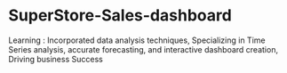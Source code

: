 # SuperStore-Sales-dashboard

Learning : Incorporated data analysis techniques, Specializing in Time Series analysis, accurate forecasting, and interactive dashboard creation, Driving business Success
